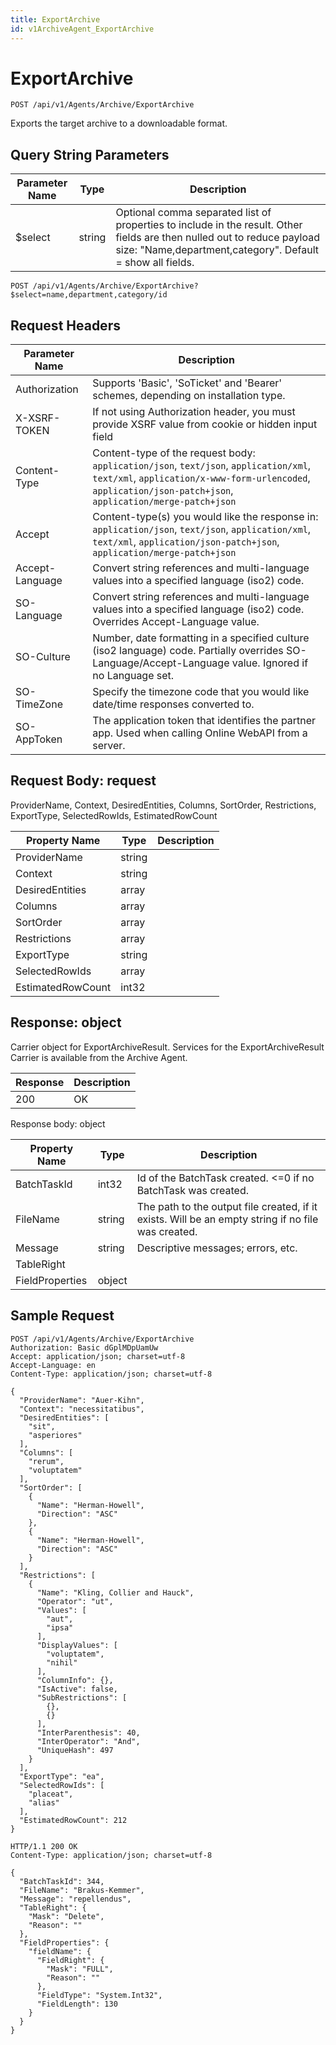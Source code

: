```yaml
---
title: ExportArchive
id: v1ArchiveAgent_ExportArchive
---
```


# ExportArchive

```http
POST /api/v1/Agents/Archive/ExportArchive
```

Exports the target archive to a downloadable format.







## Query String Parameters

| Parameter Name | Type |  Description |
|----------------|------|--------------|
| $select | string |  Optional comma separated list of properties to include in the result. Other fields are then nulled out to reduce payload size: "Name,department,category". Default = show all fields. |

```http
POST /api/v1/Agents/Archive/ExportArchive?$select=name,department,category/id
```


## Request Headers

| Parameter Name | Description |
|----------------|-------------|
| Authorization  | Supports 'Basic', 'SoTicket' and 'Bearer' schemes, depending on installation type. |
| X-XSRF-TOKEN   | If not using Authorization header, you must provide XSRF value from cookie or hidden input field |
| Content-Type | Content-type of the request body: `application/json`, `text/json`, `application/xml`, `text/xml`, `application/x-www-form-urlencoded`, `application/json-patch+json`, `application/merge-patch+json` |
| Accept         | Content-type(s) you would like the response in: `application/json`, `text/json`, `application/xml`, `text/xml`, `application/json-patch+json`, `application/merge-patch+json` |
| Accept-Language | Convert string references and multi-language values into a specified language (iso2) code. |
| SO-Language | Convert string references and multi-language values into a specified language (iso2) code. Overrides Accept-Language value. |
| SO-Culture | Number, date formatting in a specified culture (iso2 language) code. Partially overrides SO-Language/Accept-Language value. Ignored if no Language set. |
| SO-TimeZone | Specify the timezone code that you would like date/time responses converted to. |
| SO-AppToken | The application token that identifies the partner app. Used when calling Online WebAPI from a server. |

## Request Body: request  

ProviderName, Context, DesiredEntities, Columns, SortOrder, Restrictions, ExportType, SelectedRowIds, EstimatedRowCount 

| Property Name | Type |  Description |
|----------------|------|--------------|
| ProviderName | string |  |
| Context | string |  |
| DesiredEntities | array |  |
| Columns | array |  |
| SortOrder | array |  |
| Restrictions | array |  |
| ExportType | string |  |
| SelectedRowIds | array |  |
| EstimatedRowCount | int32 |  |


## Response: object

Carrier object for ExportArchiveResult.
Services for the ExportArchiveResult Carrier is available from the <see cref="T:SuperOffice.CRM.Services.IArchiveAgent">Archive Agent</see>.

| Response | Description |
|----------------|-------------|
| 200 | OK |

Response body: object

| Property Name | Type |  Description |
|----------------|------|--------------|
| BatchTaskId | int32 | Id of the BatchTask created. &lt;=0 if no BatchTask was created. |
| FileName | string | The path to the output file created, if it exists. Will be an empty string if no file was created. |
| Message | string | Descriptive messages; errors, etc. |
| TableRight |  |  |
| FieldProperties | object |  |

## Sample Request

```http!
POST /api/v1/Agents/Archive/ExportArchive
Authorization: Basic dGplMDpUamUw
Accept: application/json; charset=utf-8
Accept-Language: en
Content-Type: application/json; charset=utf-8

{
  "ProviderName": "Auer-Kihn",
  "Context": "necessitatibus",
  "DesiredEntities": [
    "sit",
    "asperiores"
  ],
  "Columns": [
    "rerum",
    "voluptatem"
  ],
  "SortOrder": [
    {
      "Name": "Herman-Howell",
      "Direction": "ASC"
    },
    {
      "Name": "Herman-Howell",
      "Direction": "ASC"
    }
  ],
  "Restrictions": [
    {
      "Name": "Kling, Collier and Hauck",
      "Operator": "ut",
      "Values": [
        "aut",
        "ipsa"
      ],
      "DisplayValues": [
        "voluptatem",
        "nihil"
      ],
      "ColumnInfo": {},
      "IsActive": false,
      "SubRestrictions": [
        {},
        {}
      ],
      "InterParenthesis": 40,
      "InterOperator": "And",
      "UniqueHash": 497
    }
  ],
  "ExportType": "ea",
  "SelectedRowIds": [
    "placeat",
    "alias"
  ],
  "EstimatedRowCount": 212
}
```

```http_
HTTP/1.1 200 OK
Content-Type: application/json; charset=utf-8

{
  "BatchTaskId": 344,
  "FileName": "Brakus-Kemmer",
  "Message": "repellendus",
  "TableRight": {
    "Mask": "Delete",
    "Reason": ""
  },
  "FieldProperties": {
    "fieldName": {
      "FieldRight": {
        "Mask": "FULL",
        "Reason": ""
      },
      "FieldType": "System.Int32",
      "FieldLength": 130
    }
  }
}
```